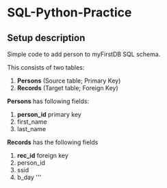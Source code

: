 # SQL-Python-Practice

## Setup description
Simple code to add person to myFirstDB SQL schema.

This consists of two tables:
1. **Persons** (Source table; Primary Key)
2. **Records** (Target table; Foreign Key)

**Persons** has following fields:
1. **person_id** primary key
2. first_name
3. last_name

**Records** has the following fields
1. **rec_id** foreign key
2. person_id
3. ssid
4. b_day
'''



